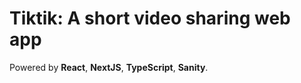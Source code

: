 # Tiktik: A short video sharing web app

Powered by **React**, **NextJS**, **TypeScript**, **Sanity**.
